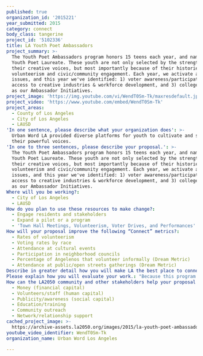 ```yaml
---
published: true
organization_id: '2015221'
year_submitted: 2015
category: connect
body_class: tangerine
project_id: '5102336'
title: LA Youth Poet Ambassadors
project_summary: >-
  The Youth Poet Ambassadors program honors 15 teens each year, and names the LA
  Youth Poet Laureate. These youth are not only selected by the strength of
  their creative voices, but most importantly because of their histories of
  volunteerism and civic/community engagement. Each year, we activate around (3)
  issues, and this year we've identified: 1) voter awareness/participation, 2)
  access to creative industries & workforce development, and 3) college access,
  as our Ambassador Initiatives.
project_image: 'https://img.youtube.com/vi/WendT0Sm-Tk/maxresdefault.jpg'
project_video: 'https://www.youtube.com/embed/WendT0Sm-Tk'
project_areas:
  - County of Los Angeles
  - City of Los Angeles
  - LAUSD
'In one sentence, please describe what your organization does': >-
  Urban Word LA provided diverse platforms for youth to cultivate and share
  their powerful voices.
'In one to three sentences, please describe your proposal.': >-
  The Youth Poet Ambassadors program honors 15 teens each year, and names the LA
  Youth Poet Laureate. These youth are not only selected by the strength of
  their creative voices, but most importantly because of their histories of
  volunteerism and civic/community engagement. Each year, we activate around (3)
  issues, and this year we've identified: 1) voter awareness/participation, 2)
  access to creative industries & workforce development, and 3) college access,
  as our Ambassador Initiatives.
Where will you be working?:
  - City of Los Angeles
  - LAUSD
How do you plan to use these resources to make change?:
  - Engage residents and stakeholders
  - Expand a pilot or a program
  - 'Town Hall Meetings, Volunteerism, Voter Drives, and Performances'
How will your proposal improve the following “Connect” metrics?:
  - Rates of volunteerism
  - Voting rates by race
  - Attendance at cultural events
  - Participation in neighborhood councils
  - Percentage of Angelenos that volunteer informally (Dream Metric)
  - Attendance at public/open streets gatherings (Dream Metric)
Describe in greater detail how you will make LA the best place to connect.: "Mission: The Los Angeles Youth Poet Laureate & Ambassadors program aims to identify youth writers and leaders who are committed to civic and community engagement, poetry and performance, and diversity and human dignity across Los Angeles. \r\n\r\nLaunched in 2014, with only in-kind support from our various partners, the Los Angeles Youth Poet Laureate program brought forth and celebrated the top teen poets in Los Angeles, and provided various platforms for their voice and leadership. Program materials were promoted across the LA Unified School District, and students were encouraged to submit five poems and a CV. These materials were created to not only identify the best poets and writers, but also young leaders. A group of esteemed judges, including CA Poet Laureate, and numerous other writers from across Los Angeles, selected 12 finalists, as well as the first ever LA Youth Poet Laureate. Along with receiving a proclamation from the City of Los Angeles at a live poetry event held at the Downtown Public Library (where all the finalists performed), the winner received a book deal from Penmanship Books. \r\nThis year we hope to expand the program by offering curricula resources that promote the values of our program through poetry. To this end your support will help us expand the program and work of the Youth Poet Ambassasdors to:\r\n\r\n\tHold (4) Town Hall Meetings during the year, open to the public, that engage issues of voter participation, job opportunities, and college access.\r\n\tEngage Ambassadors for (4-6) voter drives during the year, and 4 additional volunteer engagements.\r\n\tPlan and produce (4) Word/Works trips where young writers access professional spaces where writers are valued, like PR/marketing firms, recording studios, and city government.\r\n\tProvide free creative writing workshops and curricula that promotes civic engagement, youth leadership and voter participation.\r\n\tCreate a series of [4] events leading up to the final event where the LA Youth Poet Laureate will be chosen and a Proclamation issued.\r\n\tCreate a public library tour for the youth poets involved.\r\nIn summary, this program aims to expand the role of poetry for young people to include writing that inspires a sense of civic and community participation, as well as speak to the issues that affect them most. "
Please explain how you will evaluate your work.: "Because this program is based in presenting/producing events and Town Halls aimed at shifting the culture, as well as Word/Works trips, workshops and college access activities - we evaluate our work by not only reaching our benchmarks, but also by serving as many youth as possible with these opportunities.\r\n\r\nAlso, as we shift the culture and bring attention to these issues, we are allowed great access to spaces of power and governance. Evaluating our success enlists a multi-faceted approach to document all of this work."
How can the LA2050 community and other stakeholders help your proposal succeed?:
  - Money (financial capital)
  - Volunteers/staff (human capital)
  - Publicity/awareness (social capital)
  - Education/training
  - Community outreach
  - Network/relationship support
cached_project_image: >-
  https://archive-assets.la2050.org/images/2015/la-youth-poet-ambassadors/img.youtube.com/vi/WendT0Sm-Tk/maxresdefault.jpg
youtube_video_identifier: WendT0Sm-Tk
organization_name: Urban Word Los Angeles

---
```

